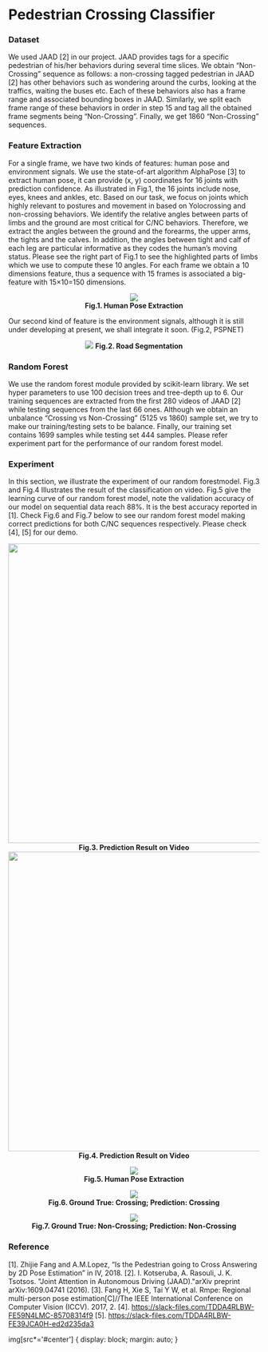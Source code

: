 # Pedestrian Crossing Classifier


### Dataset
We used JAAD [2] in our project. JAAD provides tags for a specific pedestrian of his/her behaviors during several time slices. We obtain “Non-Crossing” sequence as follows: a non-crossing tagged pedestrian in JAAD [2] has other behaviors such as wondering around the curbs, looking at the traffics, waiting the buses etc. Each of these behaviors also has a frame range and associated bounding boxes in JAAD. Similarly, we split each frame range of these behaviors in order in step 15 and tag all the obtained frame segments being “Non-Crossing”. Finally, we get 1860 “Non-Crossing” sequences.  

### Feature Extraction 
For a single frame, we have two kinds of features: human pose and environment signals. We use the state-of-art algorithm AlphaPose [3] to extract human pose, it can provide (x, y) coordinates for 16 joints with prediction confidence. As illustrated in Fig.1, the 16 joints include nose, eyes, knees and ankles, etc.  Based on our task, we focus on joints which highly relevant to postures and movement in  based on Yolocrossing and non-crossing behaviors. We identify the relative angles between parts of limbs and the ground are most critical for C/NC behaviors. Therefore, we extract the angles between the ground and the forearms, the upper arms, the tights and the calves. In addition, the angles between tight and calf of each leg are particular informative as they codes the human’s moving status. Please see the right part of Fig.1 to see the highlighted parts of limbs which we use to compute these 10 angles. For each frame we obtain a 10 dimensions feature, thus a sequence with 15 frames is associated a big-feature with 15×10=150 dimensions.
<p align="center">
  <img  src="https://github.com/xiaofeng419/Pedestrian-Intention-Classification/blob/master/aaa.png"><br>
  <b>Fig.1. Human Pose Extraction</b><br>
</p>
                                            
Our second kind of feature is the environment signals, although it is still under developing at present, we shall integrate it soon. (Fig.2, PSPNET) 
<p align="center">
  <img src="https://github.com/xiaofeng419/Pedestrian-Intention-Classification/blob/master/Feature.png">
  <b>Fig.2. Road Segmentation</b><br>
</p>

### Random Forest 
We use the random forest module provided by scikit-learn library. We set hyper parameters to use 100 decision trees and tree-depth up to 6. Our training sequences are extracted from the first 280 videos of JAAD [2] while testing sequences from the last 66 ones. Although we obtain an unbalance “Crossing vs Non-Crossing” (5125 vs 1860) sample set, we try to make our training/testing sets to be balance. Finally, our training set contains 1699 samples while testing set 444 samples. Please refer experiment part for the performance of our random forest model.

### Experiment 
In this section, we illustrate the experiment of our random forestmodel. Fig.3 and Fig.4 Illustrates the result of the classification on video. Fig.5 give the learning curve of our random forest model, note the validation accuracy of our model on sequential data reach 88%. It is the best accuracy reported in [1]. Check Fig.6 and Fig.7 below to see our random forest model making correct predictions for both C/NC sequences respectively. Please check [4], [5] for our demo. 

<p align="center">
  <img  src="https://github.com/xiaofeng419/Pedestrian-Intention-Classification/blob/master/bbb.png" height="600"><br>
  <b>Fig.3. Prediction Result on Video</b><br>
  <img  src="https://github.com/xiaofeng419/Pedestrian-Intention-Classification/blob/master/ccc.png" height="600"><br>
  <b>Fig.4. Prediction Result on Video</b><br>
</p>
<p align="center">
  <img  src="https://github.com/xiaofeng419/Pedestrian-Intention-Classification/blob/master/learning_curve.png"><br>
  <b>Fig.5. Human Pose Extraction</b><br>
</p>
<p align="center">
  <img  src="https://github.com/xiaofeng419/Pedestrian-Intention-Classification/blob/master/cross_seq.png"><br>
  <b>Fig.6. Ground True: Crossing; Prediction: Crossing</b><br>
</p>
<p align="center">
  <img  src="https://github.com/xiaofeng419/Pedestrian-Intention-Classification/blob/master/standing_seq.png"><br>
  <b>Fig.7. Ground True: Non-Crossing; Prediction: Non-Crossing</b><br>
</p>


### Reference 
[1]. Zhijie Fang and A.M.Lopez, “Is the Pedestrian going to Cross Answering by 2D Pose Estimation” in IV, 2018. 
[2]. I. Kotseruba, A. Rasouli, J. K. Tsotsos. "Joint Attention in Autonomous Driving (JAAD)."arXiv preprint arXiv:1609.04741 (2016). 
[3]. Fang H, Xie S, Tai Y W, et al. Rmpe: Regional multi-person pose estimation[C]//The IEEE International Conference on Computer Vision (ICCV). 2017, 2. 
[4]. https://slack-files.com/TDDA4RLBW-FE59N4LMC-85708314f9
[5]. https://slack-files.com/TDDA4RLBW-FE39JCA0H-ed2d235da3 



img[src*='#center'] { 
    display: block;
    margin: auto;
}


[//]: # (These are reference links used in the body of this note and get stripped out when the markdown processor does its job. There is no need to format nicely because it shouldn't be seen. Thanks SO - http://stackoverflow.com/questions/4823468/store-comments-in-markdown-syntax)


   [dill]: <https://github.com/joemccann/dillinger>
   [git-repo-url]: <https://github.com/joemccann/dillinger.git>
   [john gruber]: <http://daringfireball.net>
   [df1]: <http://daringfireball.net/projects/markdown/>
   [markdown-it]: <https://github.com/markdown-it/markdown-it>
   [Ace Editor]: <http://ace.ajax.org>
   [node.js]: <http://nodejs.org>
   [Twitter Bootstrap]: <http://twitter.github.com/bootstrap/>
   [jQuery]: <http://jquery.com>
   [@tjholowaychuk]: <http://twitter.com/tjholowaychuk>
   [express]: <http://expressjs.com>
   [AngularJS]: <http://angularjs.org>
   [Gulp]: <http://gulpjs.com>

   [PlDb]: <https://github.com/joemccann/dillinger/tree/master/plugins/dropbox/README.md>
   [PlGh]: <https://github.com/joemccann/dillinger/tree/master/plugins/github/README.md>
   [PlGd]: <https://github.com/joemccann/dillinger/tree/master/plugins/googledrive/README.md>
   [PlOd]: <https://github.com/joemccann/dillinger/tree/master/plugins/onedrive/README.md>
   [PlMe]: <https://github.com/joemccann/dillinger/tree/master/plugins/medium/README.md>
   [PlGa]: <https://github.com/RahulHP/dillinger/blob/master/plugins/googleanalytics/README.md>
